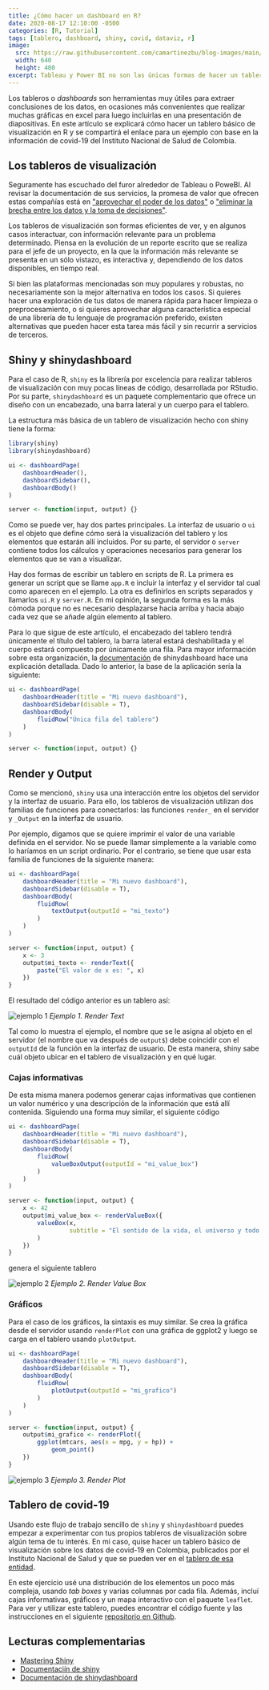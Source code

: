 ```yaml
---
title: ¿Cómo hacer un dashboard en R?
date: 2020-08-17 12:10:00 -0500
categories: [R, Tutorial]
tags: [tablero, dashboard, shiny, covid, dataviz, r]
image: 
  src: https://raw.githubusercontent.com/camartinezbu/blog-images/main/posts/2020-08-17-como-hacer-un-dashboard-en-r/pexels-energepiccom-159888.jpg
  width: 640
  height: 480
excerpt: Tableau y Power BI no son las únicas formas de hacer un tablero interactivo.
---
```


Los tableros o *dashboards* son herramientas muy útiles para extraer conclusiones de los datos, en ocasiones más convenientes que realizar muchas gráficas en excel para luego incluirlas en una presentación de diapositivas. En este artículo se explicará cómo hacer un tablero básico de visualización en R y se compartirá el enlace para un ejemplo con base en la información de covid-19 del Instituto Nacional de Salud de Colombia.

## Los tableros de visualización

Seguramente has escuchado del furor alrededor de Tableau o PoweBI. Al revisar la documentación de sus servicios, la promesa de valor que ofrecen estas compañías está en ["aprovechar el poder de los datos"](https://www.tableau.com/es-es) o ["eliminar la brecha entre los datos y la toma de decisiones"](https://powerbi.microsoft.com/es-es/what-is-power-bi/).

Los tableros de visualización son formas eficientes de ver, y en algunos casos interactuar, con información relevante para un problema determinado. Piensa en la evolución de un reporte escrito que se realiza para el jefe de un proyecto, en la que la información más relevante se presenta en un sólo vistazo, es interactiva y, dependiendo de los datos disponibles, en tiempo real.

Si bien las plataformas mencionadas son muy populares y robustas, no necesariamente son la mejor alternativa en todos los casos. Si quieres hacer una exploración de tus datos de manera rápida para hacer limpieza o preprocesamiento, o si quieres aprovechar alguna característica especial de una librería de tu lenguaje de programación preferido, existen alternativas que pueden hacer esta tarea más fácil y sin recurrir a servicios de terceros.

## Shiny y shinydashboard

Para el caso de R, `shiny` es la librería por excelencia para realizar tableros de visualización con muy pocas líneas de código, desarrollada por RStudio. Por su parte, `shinydashboard` es un paquete complementario que ofrece un diseño con un encabezado, una barra lateral y un cuerpo para el tablero.

La estructura más básica de un tablero de visualización hecho con shiny tiene la forma:

```r
library(shiny)
library(shinydashboard)

ui <- dashboardPage(
    dashboardHeader(),
    dashboardSidebar(),
    dashboardBody()
)

server <- function(input, output) {}
```

Como se puede ver, hay dos partes principales. La interfaz de usuario o `ui` es el objeto que define cómo será la visualización del tablero y los elementos que estarán allí incluidos. Por su parte, el servidor o `server` contiene todos los cálculos y operaciones necesarios para generar los elementos que se van a visualizar.

Hay dos formas de escribir un tablero en scripts de R. La primera es generar un script que se llame `app.R` e incluir la interfaz y el servidor tal cual como aparecen en el ejemplo. La otra es definirlos en scripts separados y llamarlos `ui.R` y `server.R`. En mi opinión, la segunda forma es la más cómoda porque no es necesario desplazarse hacia arriba y hacia abajo cada vez que se añade algún elemento al tablero.

Para lo que sigue de este artículo, el encabezado del tablero tendrá únicamente el título del tablero, la barra lateral estará deshabilitada y el cuerpo estará compuesto por únicamente una fila. Para mayor información sobre esta organización, la [documentación](https://rstudio.github.io/shinydashboard/structure.html#body) de shinydashboard hace una explicación detallada. Dado lo anterior, la base de la aplicación sería la siguiente:

```r
ui <- dashboardPage(
    dashboardHeader(title = "Mi nuevo dashboard"),
    dashboardSidebar(disable = T),
    dashboardBody(
        fluidRow("Única fila del tablero")
    )
)

server <- function(input, output) {}
```

## Render y Output

Como se mencionó, `shiny` usa una interacción entre los objetos del servidor y la interfaz de usuario. Para ello, los tableros de visualización utilizan dos familias de funciones para conectarlos: las funciones `render_` en el servidor y `_Output` en la interfaz de usuario.

Por ejemplo, digamos que se quiere imprimir el valor de una variable definida en el servidor. No se puede llamar simplemente a la variable como lo haríamos en un script ordinario. Por el contrario, se tiene que usar esta familia de funciones de la siguiente manera:

```r
ui <- dashboardPage(
    dashboardHeader(title = "Mi nuevo dashboard"),
    dashboardSidebar(disable = T),
    dashboardBody(
        fluidRow(
            textOutput(outputId = "mi_texto")
        )
    )
)

server <- function(input, output) {
    x <- 3
    output$mi_texto <- renderText({
        paste("El valor de x es: ", x)
    })
}
```

El resultado del código anterior es un tablero así:

![ejemplo 1](/posts/2020-08-17-como-hacer-un-dashboard-en-r/ejemplo-1.png)
*Ejemplo 1. Render Text*

Tal como lo muestra el ejemplo, el nombre que se le asigna al objeto en el servidor (el nombre que va después de `output$`) debe coincidir con el `outputId` de la función en la interfaz de usuario. De esta manera, shiny sabe cuál objeto ubicar en el tablero de visualización y en qué lugar.

### Cajas informativas

De esta misma manera podemos generar cajas informativas que contienen un valor numérico y una descripción de la información que está allí contenida. Siguiendo una forma muy similar, el siguiente código

```r
ui <- dashboardPage(
    dashboardHeader(title = "Mi nuevo dashboard"),
    dashboardSidebar(disable = T),
    dashboardBody(
        fluidRow(
            valueBoxOutput(outputId = "mi_value_box")
        )
    )
)

server <- function(input, output) {
    x <- 42
    output$mi_value_box <- renderValueBox({
        valueBox(x,
                 subtitle = "El sentido de la vida, el universo y todo lo demás"
        )
    })
}
```

genera el siguiente tablero

![ejemplo 2](/posts/2020-08-17-como-hacer-un-dashboard-en-r/ejemplo-2.png)
*Ejemplo 2. Render Value Box*

### Gráficos

Para el caso de los gráficos, la sintaxis es muy similar. Se crea la gráfica desde el servidor usando `renderPlot` con una gráfica de ggplot2 y luego se carga en el tablero usando `plotOutput`.

```r
ui <- dashboardPage(
    dashboardHeader(title = "Mi nuevo dashboard"),
    dashboardSidebar(disable = T),
    dashboardBody(
        fluidRow(
            plotOutput(outputId = "mi_grafico")
        )
    )
)

server <- function(input, output) {
    output$mi_grafico <- renderPlot({
        ggplot(mtcars, aes(x = mpg, y = hp)) +
            geom_point()
    })
}
```

![ejemplo 3](/posts/2020-08-17-como-hacer-un-dashboard-en-r/ejemplo-3.jpeg)
*Ejemplo 3. Render Plot*

## Tablero de covid-19

Usando este flujo de trabajo sencillo de `shiny` y `shinydashboard` puedes empezar a experimentar con tus propios tableros de visualización sobre algún tema de tu interés. En mi caso, quise hacer un tablero básico de visualización sobre los datos de covid-19 en Colombia, publicados por el Instituto Nacional de Salud y que se pueden ver en el [tablero de esa entidad](https://www.ins.gov.co/Noticias/paginas/coronavirus.aspx).

En este ejercicio usé una distribución de los elementos un poco más compleja, usando *tab boxes* y varias columnas por cada fila. Además, incluí cajas informativas, gráficos y un mapa interactivo con el paquete `leaflet`. Para ver y utilizar este tablero, puedes encontrar el código fuente y las instrucciones en el siguiente [repositorio en Github](https://github.com/camartinezbu/covid-dashboard-colombia).

## Lecturas complementarias

- [Mastering Shiny](https://mastering-shiny.org/)
- [Documentaciín de shiny](https://shiny.rstudio.com/tutorial/)
- [Documentación de shinydashboard](https://rstudio.github.io/shinydashboard/)
